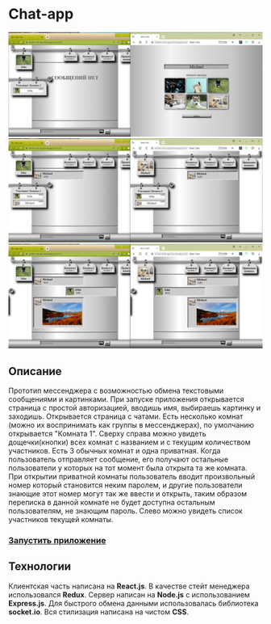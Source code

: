 # Chat-app

![demonstration of the application workflow](https://github.com/AlimAlibek/chat-app-alibek/blob/main/demonstration/chat.png?raw=true)
![demonstration of the application workflow](https://github.com/AlimAlibek/chat-app-alibek/blob/main/demonstration/chat2.png?raw=true)
![demonstration of the application workflow](https://github.com/AlimAlibek/chat-app-alibek/blob/main/demonstration/chat3.png?raw=true)
## Описание 
Прототип мессенджера с возможностью обмена текстовыми сообщениями и картинками. При запуске приложения открывается страница с простой авторизацией, вводишь имя, 
выбираешь картинку и заходишь. Открывается страница с чатами. Есть несколько комнат (можно их воспринимать как группы в мессенджерах), по умолчанию открывается "Комната 1".
Сверху справа можно увидеть дощечки(кнопки) всех комнат с названием и с текущим количеством участников. Есть 3 обычных комнат и одна приватная. Когда пользователь отправляет сообщение, его получают остальные пользователи у которых на тот момент была открыта та же комната. При открытии приватной комнаты пользователь вводит произвольный номер который становится неким паролем, и другие пользователи знающие этот номер могут так же ввести и открыть, таким образом переписка в данной комнате не будет доступна остальным пользователям, не знающим пароль. Слево можно увидеть список участников текущей комнаты.

### [Запустить приложение](https://alibek-chat-app.herokuapp.com)

## Технологии 
Клиентская часть написана на **React.js**. В качестве стейт менеджера использовался **Redux**.
Сервер написан на **Node.js** с использованием **Express.js**. Для быстрого обмена данными использовалась библиотека **socket.io**.
Вся стилизация написана на чистом **CSS**.


